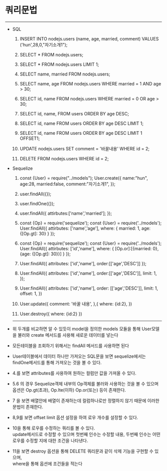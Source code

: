 # 쿼리문법

<hr>

- SQL

  1. INSERT INTO nodejs.users (name, age, married, comment) VALUES ('hun',28,0,"자기소개1");

  2. SELECT \* FROM nodejs.users;

  3. SELECT \* FROM nodejs.users LIMIT 1;

  4. SELECT name, married FROM nodejs.users;

  5. SELECT name, age FROM nodejs.users WHERE married = 1 AND age > 30;

  6. SELECT id, name FROM nodejs.users WHERE married = 0 OR age > 30;

  7. SELECT id, name, FROM users ORDER BY age DESC;

  8. SELECT id, name FROM users ORDER BY age DESC LIMIT 1;

  9. SELECT id, name FROM users ORDER BY age DESC LIMIT 1 OFFSET1;

  10. UPDATE nodejs.users SET comment = '바꿀내용' WHERE id = 2;

  11. DELETE FROM nodejs.users WHERE id = 2;

- Sequelize

  1. const {User} = require("../models");
     User.create({
     name:"hun",
     age:28,
     married:false,
     comment:"자기소개1",
     });

  2. user.findAll({});

  3. user.findOne({});

  4. user.findAll({
     attirbutes:['name','married'];
     });

  5. const {Op} = require('sequelize');
     const {User} = require('../models');
     User.findAll({
     attirbutes: ['name','age'],
     where: {
     married: 1,
     age: {[Op.gt]: 30}
     }
     });

  6. const {Op} = require('sequelize');
     const {User} = require('../models');
     User.findAll({
     attirbutes: ['id','name'],
     where: {
     [Op.or]:[{married: 0},{age: {[Op.gt]: 30}}]
     }
     });

  7. User.findAll({
     attributes: ['id','name'],
     order:[['age','DESC']]
     });

  8. User.findAll({
     attributes: ['id','name'],
     order:[['age','DESC']],
     limit: 1,
     });

  9. User.findAll({
     attributes: ['id','name'],
     order: [['age','DESC']],
     limit: 1,
     offset: 1,
     })

  10. User.update({
      comment: '바꿀 내용',
      },{
      where: {id:2},
      })
  11. User.destroy({
  where: {id:2}
  })
  <hr>

- 위 두개를 비교하면 알 수 있듯이 model을 정의한 models 모듈을 통해 User모델을 불러와 create 메서드를 사용해 새로운 데이터를 넣는다
- 모든테이블을 조회하기 위해서는 findAll 메서드를 사용하면 된다
- User테이블에서 데이터 하나만 가져오는 SQL문을 보면 sequelize에서는 findOne메서드를 통해 가져오는 것을 볼 수 있다.
- 4.를 보면 attributes를 사용하여 원하는 컬럼만 값을 가져올 수 있다.
- 5.6 의 경우 Sequelize객체 내부의 Op객체를 불러와 사용하는 것을 볼 수 있으며 옵션은 Op.gt(초과), Op.lte(이하) Op.or(또는) 등이 존재한다.
- 7 을 보면 배열안에 배열이 존재하는데 컬럼하나로만 정렬하지 않기 때문에 이러한 문법이 존재한다.
- 8,9를 보면 offset limit 옵션 설정을 하여 로우 개수를 설정할 수 있다.
- 10을 통해 로우를 수정하는 쿼리를 볼 수 있다.<br>
  update메서드로 수정할 수 있으며 첫번째 인수는 수정할 내용, 두번째 인수는 어떤 로우를 수정할 지에 대한 조건을 나타낸다.
- 11을 보면 destroy 옵션을 통해 DELETE 쿼리문과 같이 삭제 기능을 구현할 수 있으며,<br>
  where을 통해 옵션에 조건들을 적는다

